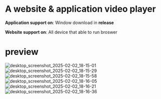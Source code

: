 # A website & application video player

**Application support on**: Window download in **release**


**Website support on**: All device that able to run broswer


# preview

![desktop_screenshot_2025-02-02_18-15-01](https://github.com/user-attachments/assets/b44feba2-cbe1-41e2-bb0b-f4af8234a2f2)
![desktop_screenshot_2025-02-02_18-15-29](https://github.com/user-attachments/assets/00861ba8-0b89-4009-9435-50238a219322)
![desktop_screenshot_2025-02-02_18-15-58](https://github.com/user-attachments/assets/046f260c-cf88-4618-a623-3c3775e7f2dd)
![desktop_screenshot_2025-02-02_18-16-05](https://github.com/user-attachments/assets/932ea7e8-711b-49de-9be7-db74cb970865)
![desktop_screenshot_2025-02-02_18-16-21](https://github.com/user-attachments/assets/bd32b33f-1b32-496d-b8b0-029c7e5cf72f)
![desktop_screenshot_2025-02-02_18-16-36](https://github.com/user-attachments/assets/10529cc3-39d8-45c4-bf30-97e6759303c1)
